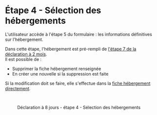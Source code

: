 # Étape 4 - Sélection des hébergements

L'utilisateur accède à l'étape 5 du formulaire : les informations définitives sur l'hébergement.

Dans cette étape, l'hébergement est pré-rempli de [l'étape 7 de la déclaration à 2 mois](../declaration-a-2-mois/etape-7-selection-des-hebergements.md). \
Il est possible de :&#x20;

* Supprimer la fiche hébergement renseignée
* En créer une nouvelle si la suppression est faite

Si la modification doit se faire, elle s'effectue dans la [fiche hébergement directement](../../../misc/les-formulaires/formulaire-hebergement.md).&#x20;

<figure><img src="../../../.gitbook/assets/Capture d’écran 2025-07-06 à 17.05.32.png" alt=""><figcaption><p>Déclaration à 8 jours - étape 4 - Sélection des hébergements</p></figcaption></figure>
